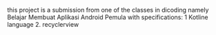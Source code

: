 this project is a submission from one of the classes in dicoding namely Belajar
Membuat Aplikasi Android Pemula
with specifications:
1 Kotline language
2. recyclerview